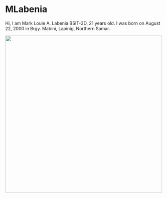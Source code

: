 
# MLabenia

Hi, I am Mark Louie A. Labenia 
BSIT-3D, 21 years old.
I was born on August 22, 2000 in
Brgy. Mabini, Lapinig, Northern Samar.


<img src="https://user-images.githubusercontent.com/94608955/142694403-0207baf2-e0fe-465b-a126-e76a359f7c04.jpg" width="500" height="500">
